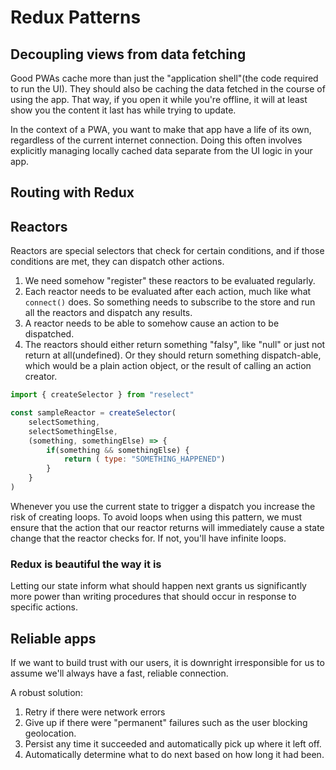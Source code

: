 # Redux Patterns

## Decoupling views from data fetching

Good PWAs cache more than just the "application shell"(the code required to run
the UI). They should also be caching the data fetched in the course of using the
app. That way, if you open it while you're offline, it will at least show you
the content it last has while trying to update.

In the context of a PWA, you want to make that app have a life of its own,
regardless of the current internet connection. Doing this often involves
explicitly managing locally cached data separate from the UI logic in your app.

## Routing with Redux

## Reactors

Reactors are special selectors that check for certain conditions, and if those
conditions are met, they can dispatch other actions.

1. We need somehow "register" these reactors to be evaluated regularly.
2. Each reactor needs to be evaluated after each action, much like what
  `connect()` does. So something needs to subscribe to the store and run all the
  reactors and dispatch any results.
3. A reactor needs to be able to somehow cause an action to be dispatched.
4. The reactors should either return something "falsy", like "null" or just not
  return at all(undefined). Or they should return something dispatch-able, which
  would be a plain action object, or the result of calling an action creator.

```js
import { createSelector } from "reselect"

const sampleReactor = createSelector(
    selectSomething,
    selectSomethingElse,
    (something, somethingElse) => {
        if(something && somethingElse) {
            return ( type: "SOMETHING_HAPPENED")
        }
    }
)
```

Whenever you use the current state to trigger a dispatch you increase the risk
of creating loops. To avoid loops when using this pattern, we must ensure that
the action that our reactor returns will immediately cause a state change that
the reactor checks for. If not, you'll have infinite loops.

### Redux is beautiful the way it is

Letting our state inform what should happen next grants us significantly more
power than writing procedures that should occur in response to specific actions.

## Reliable apps

If we want to build trust with our users, it is downright irresponsible for us
to assume we'll always have a fast, reliable connection.

 A robust solution:

1. Retry if there were network errors
2. Give up if there were "permanent" failures such as the user blocking
  geolocation.
3. Persist any time it succeeded and automatically pick up where it left off.
4. Automatically determine what to do next based on how long it had been.



